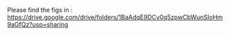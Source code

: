 Please find the figs in :
https://drive.google.com/drive/folders/1BaAdqE9DCy0q5zpwCbWunSIoHm9aGfQz?usp=sharing

